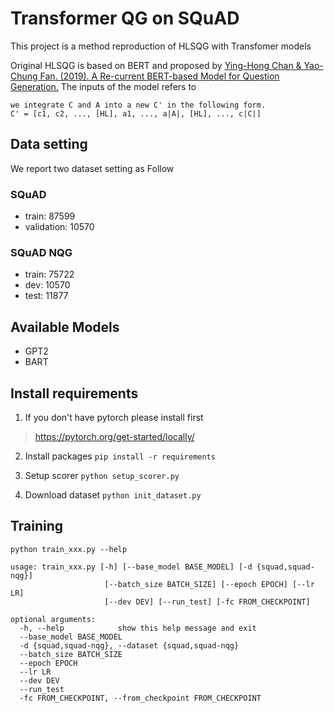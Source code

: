 # Transformer QG on SQuAD
This project is a method reproduction of HLSQG with Transfomer models

Original HLSQG is based on BERT and proposed by [Ying-Hong Chan & Yao-Chung Fan. (2019). A Re-current BERT-based Model for Question Generation.](https://www.aclweb.org/anthology/D19-5821/)
The inputs of the model refers to 
```
we integrate C and A into a new C' in the following form.
C' = [c1, c2, ..., [HL], a1, ..., a|A|, [HL], ..., c|C|]
```

## Data setting
We report two dataset setting as Follow

### SQuAD
- train: 87599	
- validation: 10570

### SQuAD NQG
- train: 75722
- dev: 10570
- test: 11877

## Available Models
- GPT2
- BART

## Install requirements
1. If you don't have pytorch please install first
> https://pytorch.org/get-started/locally/

2. Install packages `pip install -r requirements`

3. Setup scorer `python setup_scorer.py`

4. Download dataset `python init_dataset.py`

## Training
```
python train_xxx.py --help

usage: train_xxx.py [-h] [--base_model BASE_MODEL] [-d {squad,squad-nqg}]
                     [--batch_size BATCH_SIZE] [--epoch EPOCH] [--lr LR]
                     [--dev DEV] [--run_test] [-fc FROM_CHECKPOINT]

optional arguments:
  -h, --help            show this help message and exit
  --base_model BASE_MODEL
  -d {squad,squad-nqg}, --dataset {squad,squad-nqg}
  --batch_size BATCH_SIZE
  --epoch EPOCH
  --lr LR
  --dev DEV
  --run_test
  -fc FROM_CHECKPOINT, --from_checkpoint FROM_CHECKPOINT
```